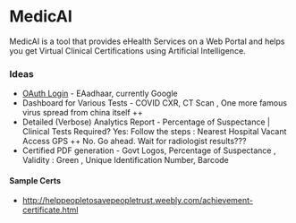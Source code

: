 # MedicAI
MedicAI is a tool that provides eHealth Services on a Web Portal and helps you get Virtual Clinical Certifications using Artificial Intelligence.

### Ideas
- [OAuth Login](https://github.com/khanfarhan10/FlaskGoogleOAuth) - EAadhaar, currently Google
- Dashboard for Various Tests - COVID CXR, CT Scan , One more famous virus spread from china itself ++
- Detailed (Verbose) Analytics Report - Percentage of Suspectance | Clinical Tests Required? Yes: Follow the steps : Nearest Hospital Vacant Access GPS ++ No. Go ahead. Wait for radiologist results???
- Certified PDF generation - Govt Logos, Percentage of Suspectance , Validity : Green , Unique Identification Number, Barcode

#### Sample Certs
- http://helppeopletosavepeopletrust.weebly.com/achievement-certificate.html



